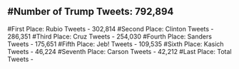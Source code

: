 #Number of Trump Tweets: 792,894
---
#First Place: Rubio Tweets - 302,814
#Second Place: Clinton Tweets - 286,351
#Third Place: Cruz Tweets - 254,030
#Fourth Place: Sanders Tweets - 175,651
#Fifth Place: Jeb! Tweets - 109,535
#Sixth Place: Kasich Tweets - 46,224
#Seventh Place: Carson Tweets - 42,212
#Last Place: Total Tweets -  
